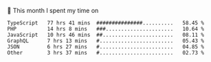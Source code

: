 📅 This month I spent my time on

<!--START_SECTION:waka-->

```text
TypeScript   77 hrs 41 mins  ###############..........   58.45 %
PHP          14 hrs 8 mins   ###......................   10.64 %
JavaScript   10 hrs 46 mins  ##.......................   08.11 %
GraphQL      7 hrs 13 mins   #........................   05.43 %
JSON         6 hrs 27 mins   #........................   04.85 %
Other        3 hrs 37 mins   #........................   02.73 %
```

<!--END_SECTION:waka-->
